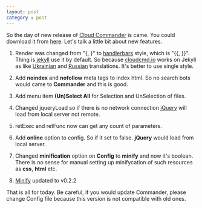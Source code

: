 ```yaml
---
layout: post
category : post
---
```


So the day of new release of [Cloud Commander](http://cloudcmd.io "Cloud Commander") is came.  You could download it from [here](https://github.com/coderaiser/cloudcmd/releases/tag/v0.5.0 "here").
Let's talk a little bit about new features.

1. Render was changed from "{, }" to [handlerbars](http://handlebarsjs.com/ "handlebars") style, which is "{{, }}".
Thing is [jekyll](http://jekyllrb.com "Jekyll") use it by default. So because [cloudcmd.io](http://cloudcmd.io "Cloud Commander") works on Jekyll as like [Ukrainian](http://ua.cloudcmd.io "Ukrainian") and [Russian](http://ru.cloudcmd.io "Russian") translations. It's better to use single style.

2. Add **noindex** and **nofollow** meta tags to index html. So no search bots would came to **Commander** and this is good.

3. Add menu item  **(Un)Select All** for Selection and UnSelection of files.

4. Changed jqueryLoad so if there is no network connection [jQuery](http://jquery.com "jQuery") will load from local server not remote.

5. retExec and retFunc now can get any count of parameters.

6. Add **online** option to config. So if it set to false. **jQuery** would load from local server.

7. Changed **minification** option on **Config** to **minify** and now it's boolean. There is no sense for manual setting up minifycation of such resources as **css**, **html** etc.

8. [Minify](http://coderaiser.github.io/minify "Minify") updated to v0.2.2

That is all for today. Be careful, if you would update Commander, please change Config file because this version is not compatible with old ones.